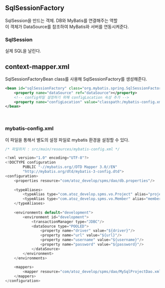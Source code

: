 ## **SqlSessionFactory**  
SqlSession을 만드는 객체. 
DB와 MyBatis를 연결해주는 역할  
이 객체가 DataSource를 참조하여 MyBatis와 서버를 연동시켜준다.

### **SqlSession**  
실제 SQL을 날린다.


## **context-mapper.xml**
SqlSessionFactoryBean class를 사용해 SqlSessionFactory를 생성해준다.

```xml
<bean id="sqlSessionFactory" class="org.mybatis.spring.SqlSessionFactoryBean">
    <property name="dataSource" ref="dataSource"></property>
    <!-- config파일 설정하기 위해 configLocation 속성 추가 -->
    <property name="configLocation" value="classpath:/mybatis-config.xml"></property>
</bean>
```


<br>

### mybatis-config.xml 
이 파일을 통해서 별도의 설정 파일로 mybatis 환경을 설정할 수 있다. 

```java
/* 파일위치 : src/main/resources/mybatis-config.xml */

<?xml version="1.0" encoding="UTF-8"?>
<!DOCTYPE configuration
        PUBLIC "-//mybatis.org//DTD Mapper 3.0//EN"
        "http://mybatis.org/dtd/mybatis-3-config.dtd">
<configuration>
    <properties resource="com/atoz_develop/spms/dao/db.properties"/>
 
    <typeAliases>
        <typeAlias type="com.atoz_develop.spms.vo.Project" alias="project"/>
        <typeAlias type="com.atoz_develop.spms.vo.Member" alias="member"/>
    </typeAliases>
 
    <environments default="development">
        <environment id="development">
            <transactionManager type="JDBC"/>
            <dataSource type="POOLED">
                <property name="driver" value="${driver}"/>
                <property name="url" value="${url}"/>
                <property name="username" value="${username}"/>
                <property name="password" value="${password}"/>
            </dataSource>
        </environment>
    </environments>
 
    <mappers>
        <mapper resource="com/atoz_develop/spms/dao/MySqlProjectDao.xml"/>
    </mappers>
</configuration>

```
